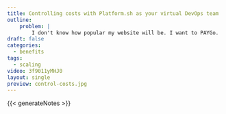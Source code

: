 ```yaml
---
title: Controlling costs with Platform.sh as your virtual DevOps team
outline:
    problem: |
        I don't know how popular my website will be. I want to PAYGo.
draft: false
categories:
  - benefits
tags:
  - scaling
video: 3f9011yMHJ0
layout: single
preview: control-costs.jpg
---
```


{{< generateNotes >}}
